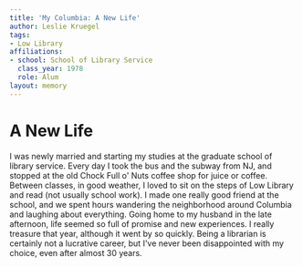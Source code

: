 ```yaml
---
title: 'My Columbia: A New Life'
author: Leslie Kruegel
tags:
- Low Library
affiliations:
- school: School of Library Service
  class_year: 1978
  role: Alum
layout: memory
---
```


# A New Life

I was newly married and starting my studies at the graduate school of library service.  Every day I took the bus and the subway from NJ, and stopped at the old Chock Full o' Nuts coffee shop for juice or coffee.  Between classes, in good weather, I loved to sit on the steps of Low Library and read (not usually school work).  I made one really good friend at the school, and we spent hours wandering the neighborhood around Columbia and laughing about everything.  Going home to my husband in the late afternoon, life seemed so full of promise and new experiences.  I really treasure that year, although it went by so quickly.  Being a librarian is certainly not a lucrative career, but I've never been disappointed with my choice, even after almost 30 years.

